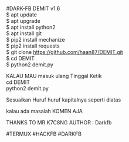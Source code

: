 #DARK-FB DEMIT v1.6 <br>
$ apt update <br>
$ apt upgrade <br>
$ apt install python2 <br>
$ apt install git <br>
$ pip2 install mechanize <br>
$ pip2 install requests <br>
$ git clone https://github.com/haan87/DEMIT.git <br>
$ cd DEMIT <br>
$ python2 demit.py <br>

KALAU MAU masuk ulang Tinggal Ketik<br>
cd DEMIT <br>
python2 demit.py <br>

Sesuaikan Huruf huruf kapitalnya seperti diatas <br>

kalau ada masalah KOMEN AJA <br>

THANKS TO MR.K7C8NG AUTHOR : Darkfb <br>

#TERMUX  #HACKFB  #DARKFB <br>
